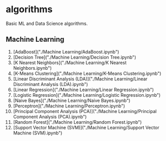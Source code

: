 # algorithms
Basic ML and Data Science algorithms.

## Machine Learning

1. [AdaBoost]("./Machine Learning/AdaBoost.ipynb")
2. [Decision Tree]("./Machine Learning/Decision Tree.ipynb")
3. [K Nearest Neighbors]("./Machine Learning/K Nearest Neighbors.ipynb")
4. [K-Means Clustering]("./Machine Learning/K-Means Clustering.ipynb")
5. [Linear Discriminant Analysis (LDA)]("./Machine Learning/Linear Discriminant Analysis (LDA).ipynb")
6. [Linear Regression]("./Machine Learning/Linear Regression.ipynb")
7. [Logistic Regression]("./Machine Learning/Logistic Regression.ipynb")
8. [Naive Bayes]("./Machine Learning/Naive Bayes.ipynb")
9. [Perceptron]("./Machine Learning/Perceptron.ipynb")
10. [Principal Component Analysis (PCA)]("./Machine Learning/Principal Component Analysis (PCA).ipynb")
11. [Random Forest]("./Machine Learning/Random Forest.ipynb")
12. [Support Vector Machine (SVM)]("./Machine Learning/Support Vector Machine (SVM).ipynb")

